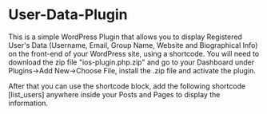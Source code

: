 # User-Data-Plugin

This is a simple WordPress Plugin that allows you 
to display Registered User's Data (Username, Email, Group Name, Website and Biographical Info) 
on the front-end of your WordPress site, using a shortcode.
You will need to download the zip file "ios-plugin.php.zip"
and go to your Dashboard under Plugins->Add New->Choose File, install the .zip file and activate the plugin.

After that you can use the shortcode block,
add the following shortcode [list_users] anywhere inside your Posts and Pages to display the information.

